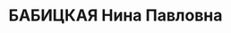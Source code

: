 ---
title: БАБИЦКАЯ Нина Павловна
description: 'Род. в 1898, Ленинградская обл., Лужский р-н, п. Тарковичи, русская,
  б/п. Проживала: г. Ленинград, наб. Лейтенанта Шмидта, д. 5, кв. 8. Не Работала

  Арестована 17.01.1937. Обв. по ст. 58-1б-11. Приговор: выездная сессия ВК ВС СССР
  в г. Ленинград, 01.12.1937 – ВМН. Расстреляна 01.12.1937'
---